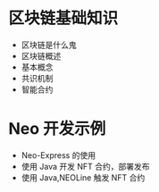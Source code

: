 # 区块链基础知识

- 区块链是什么鬼
- 区块链概述
- 基本概念
- 共识机制
- 智能合约

# Neo 开发示例

- Neo-Express 的使用
- 使用 Java 开发 NFT 合约，部署发布
- 使用 Java,NEOLine 触发 NFT 合约
